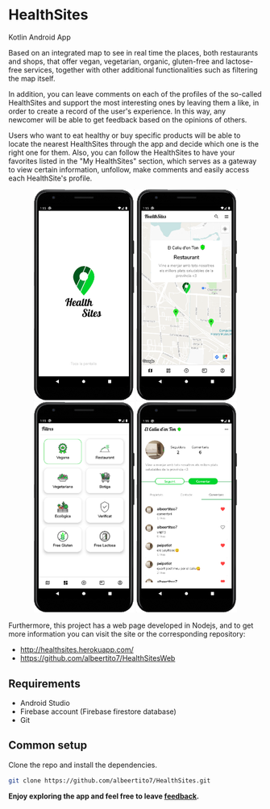 # HealthSites
Kotlin Android App

Based on an integrated map to see in real time the places, both restaurants and shops, that offer vegan, vegetarian, organic, gluten-free and lactose-free services, together with other additional functionalities such as filtering the map itself.

In addition, you can leave comments on each of the profiles of the so-called HealthSites and support the most interesting ones by leaving them a like, in order to create a record of the user's experience.  In this way, any newcomer will be able to get feedback based on the opinions of others. 

Users who want to eat healthy or buy specific products will be able to locate the nearest HealthSites through the app and decide which one is the right one for them. Also, you can follow the HealthSites to have your favorites listed in the "My HealthSites" section, which serves as a gateway to view certain information, unfollow, make comments and easily access each HealthSite's profile.

<div style="text-align: center;">
  <img src="assets/screen-hero.png" width="200"/>
  <img src="assets/custom-window.png" width="200"/>
  <img src="assets/filters.png" width="200"/>
  <img src="assets/comments-healthsite.png" width="200"/>
</div>

Furthermore, this project has a web page developed in Nodejs, and to get more information you can visit the site or the corresponding repository:
* http://healthsites.herokuapp.com/
* https://github.com/albeertito7/HealthSitesWeb

## Requirements

* Android Studio
* Firebase account (Firebase firestore database)
* Git

## Common setup

Clone the repo and install the dependencies.

```bash
git clone https://github.com/albeertito7/HealthSites.git
```

<b>Enjoy exploring the app and feel free to leave <a href="https://github.com/albeertito7/HealthSites/issues/new">feedback</a>.</b>
